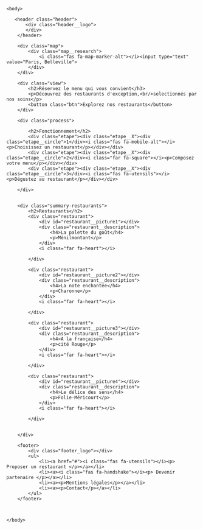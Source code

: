 <!DOCTYPE html>
<html lang="fr">
    <head>
        <meta charset="utf-8" />    
        <meta name="viewport" content="width=device-width" />
        <link rel="stylesheet" href="style.css" />
        <script src="https://kit.fontawesome.com/3c341fdad4.js" crossorigin="anonymous"></script>
    </head>

    <body>

       <header class="header">
           <div class="header__logo">               
           </div>
        </header>

        <div class="map">
            <div class="map__research">
                <i class="fas fa-map-marker-alt"></i><input type="text" value="Paris, Belleville">
            </div>              
        </div> 

        <div class="view">
            <h2>Réservez le menu qui vous convient</h3>
            <p>Découvrez des restaurants d'exception,<br/>selectionnés par nos soins</p>
            <button class="btn">Explorez nos restaurants</button>
        </div>

        <div class="process">

            <h2>Fonctionnement</h2>
            <div class="etape"><div class="etape__X"><div class="etape__circle">1</div><i class="fas fa-mobile-alt"></i><p>Choisissez un restaurant</p></div></div>
            <div class="etape"><div class="etape__X"><div class="etape__circle">2</div><i class="far fa-square"></i><p>Composez votre menu</p></div></div>
            <div class="etape"><div class="etape__X"><div class="etape__circle">3</div><i class="fas fa-utensils"></i><p>Dégustez au restaurant</p></div></div>

        </div>


        <div class="summary-restaurants">
            <h2>Restaurants</h2>
            <div class="restaurant">
                <div id="restaurant__picture1"></div>
                <div class="restaurant__description">
                    <h4>La palette du goût</h4>
                    <p>Ménilmontant</p>
                </div>
                <i class="far fa-heart"></i>
                
            </div>

            <div class="restaurant">
                <div id="restaurant__picture2"></div>
                <div class="restaurant__description">
                    <h4>La note enchantée</h4>
                    <p>Charonne</p>
                </div>
                <i class="far fa-heart"></i>
                
            </div>

            <div class="restaurant">
                <div id="restaurant__picture3"></div>
                <div class="restaurant__description">
                    <h4>A la française</h4>
                    <p>cité Rouge</p>
                </div>
                <i class="far fa-heart"></i>
                
            </div>

            <div class="restaurant">
                <div id="restaurant__picture4"></div>
                <div class="restaurant__description">
                    <h4>Le délice des sens</h4>
                    <p>Folie-Méricourt</p>
                </div>
                <i class="far fa-heart"></i>
                
            </div>
            

        </div>

        <footer>
            <div class="footer_logo"></div>
            <ul>
                <li><a href="#"><i class="fas fa-utensils"></i><p> Proposer un restaurant </p></a></li>
                <li><a><i class="fas fa-handshake"></i><p> Devenir partenaire </p></a></li>
                <li><a><p>Mentions légales</p></a></li>
                <li><a><p>Contact</p></a></li>
            </ul>
        </footer>
               
   

    </body>
</html>